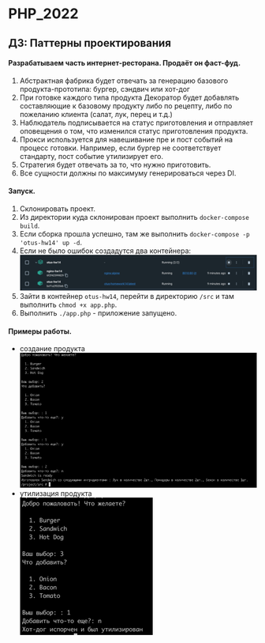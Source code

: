 # PHP_2022

## ДЗ: Паттерны проектирования

#### Разрабатываем часть интернет-ресторана. Продаёт он фаст-фуд.

1. Абстрактная фабрика будет отвечать за генерацию базового продукта-прототипа: бургер, сэндвич или хот-дог
2. При готовке каждого типа продукта Декоратор будет добавлять составляющие к базовому продукту либо по рецепту, либо по пожеланию клиента (салат, лук, перец и т.д.)
3. Наблюдатель подписывается на статус приготовления и отправляет оповещения о том, что изменился статус приготовления продукта.
4. Прокси используется для навешивание пре и пост событий на процесс готовки. Например, если бургер не соответствует стандарту, пост событие утилизирует его.
5. Стратегия будет отвечать за то, что нужно приготовить.
6. Все сущности должны по максимуму генерироваться через DI.

#### Запуск.

1. Склонировать проект.
2. Из директории куда склонирован проект выполнить ```docker-compose build```.
3. Если сборка прошла успешно, там же выполнить ```docker-compose -p 'otus-hw14' up -d```.
4. Если не было ошибок создадутся два контейнера:  
![img.png](Readme-img/img.png)
5. Зайти в контейнер ```otus-hw14```, перейти в директорию ```/src``` и там выполнить ```chmod +x app.php```.
6. Выполнить ```./app.php``` - приложение запущено.

#### Примеры работы.
- создание продукта  
![img_1.png](img_1.png)
- утилизация продукта  
![img.png](img.png)